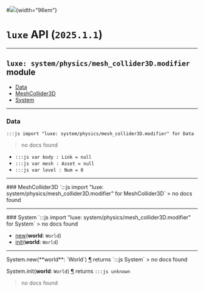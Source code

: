#![](../../../../../../../../../images/luxe-dark.svg){width="96em"}

# `luxe` API (`2025.1.1`)  


---

## `luxe: system/physics/mesh_collider3D.modifier` module

- [Data](#data)   
- [MeshCollider3D](#meshcollider3d)   
- [System](#system)   

---

### Data
`:::js import "luxe: system/physics/mesh_collider3D.modifier" for Data`
> no docs found

- `:::js var body : Link = null`
- `:::js var mesh : Asset = null`
- `:::js var level : Num = 0`

<hr/>
### MeshCollider3D
`:::js import "luxe: system/physics/mesh_collider3D.modifier" for MeshCollider3D`
> no docs found


<hr/>
### System
`:::js import "luxe: system/physics/mesh_collider3D.modifier" for System`
> no docs found

- [new](#System.new)(**world**: `World`)
- [init](#System.init)(**world**: `World`)

<hr/>
<endpoint module="luxe: system/physics/mesh_collider3D.modifier" class="System" signature="new(world : World)"></endpoint>
<signature id="System.new">System.new(**world**: `World`)
<a class="headerlink" href="#System.new" title="Permanent link">¶</a></signature>
<span class='api_ret'>returns</span> `:::js System`
> no docs found   

<endpoint module="luxe: system/physics/mesh_collider3D.modifier" class="System" signature="init(world : World)"></endpoint>
<signature id="System.init">System.init(**world**: `World`)
<a class="headerlink" href="#System.init" title="Permanent link">¶</a></signature>
<span class='api_ret'>returns</span> `:::js unknown`
> no docs found   

